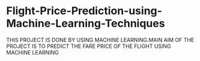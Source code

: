 # Flight-Price-Prediction-using-Machine-Learning-Techniques

THIS PROJECT IS DONE BY USING MACHINE LEARNING.MAIN AIM OF THE PROJECT IS TO PREDICT THE FARE PRICE OF THE FLIGHT USING MACHINE LEARNING
